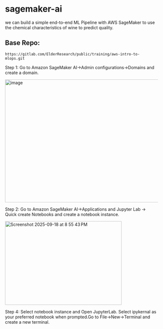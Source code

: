 # sagemaker-ai

we can build a simple end-to-end ML Pipeline with AWS SageMaker to use the chemical characteristics of wine to predict quality.

## Base Repo: 

```
https://gitlab.com/ElderResearch/public/training/aws-intro-to-mlops.git
```

Step 1: Go to Amazon SageMaker AI->Admin configurations->Domains and create a domain.

<img width="1400" height="404" alt="image" src="https://github.com/user-attachments/assets/bb7a872f-088c-43dd-8fbb-64c6b9bf2e13" />

Step 2: Go to Amazon SageMaker AI->Applications and Jupyter Lab -> Quick create Notebooks and create a notebook instance.

<img width="384" height="275" alt="Screenshot 2025-09-18 at 8 55 43 PM" src="https://github.com/user-attachments/assets/a8b5959f-d890-4590-98bb-f39da34dccf1" />

Step 4: Select notebook instance and Open JupyterLab. Select ipykernal as your preferred notebook when prompted.Go to File->New->Terminal and create a new terminal.




